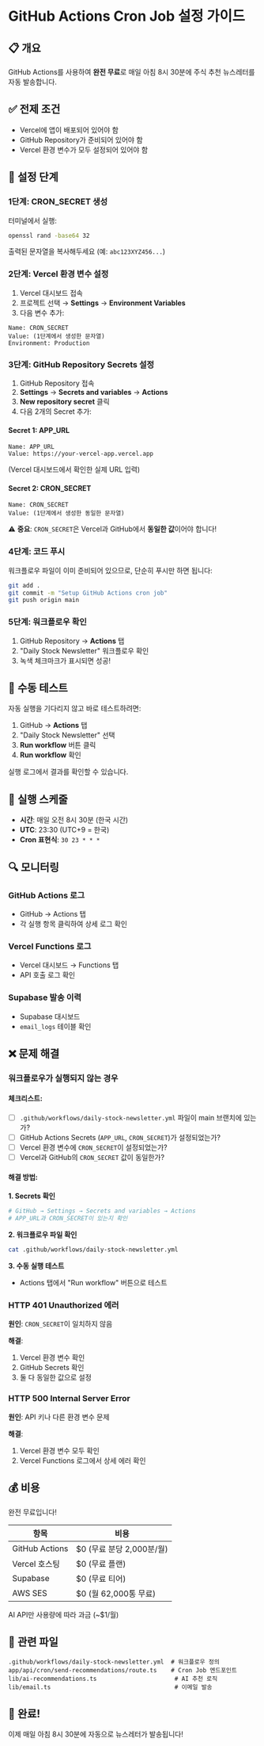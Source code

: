 # GitHub Actions Cron Job 설정 가이드

## 📋 개요

GitHub Actions를 사용하여 **완전 무료**로 매일 아침 8시 30분에 주식 추천 뉴스레터를 자동 발송합니다.

## ✅ 전제 조건

- Vercel에 앱이 배포되어 있어야 함
- GitHub Repository가 준비되어 있어야 함
- Vercel 환경 변수가 모두 설정되어 있어야 함

## 🚀 설정 단계

### 1단계: CRON_SECRET 생성

터미널에서 실행:

```bash
openssl rand -base64 32
```

출력된 문자열을 복사해두세요 (예: `abc123XYZ456...`)

### 2단계: Vercel 환경 변수 설정

1. Vercel 대시보드 접속
2. 프로젝트 선택 → **Settings** → **Environment Variables**
3. 다음 변수 추가:

```
Name: CRON_SECRET
Value: (1단계에서 생성한 문자열)
Environment: Production
```

### 3단계: GitHub Repository Secrets 설정

1. GitHub Repository 접속
2. **Settings** → **Secrets and variables** → **Actions**
3. **New repository secret** 클릭
4. 다음 2개의 Secret 추가:

#### Secret 1: APP_URL
```
Name: APP_URL
Value: https://your-vercel-app.vercel.app
```
(Vercel 대시보드에서 확인한 실제 URL 입력)

#### Secret 2: CRON_SECRET
```
Name: CRON_SECRET
Value: (1단계에서 생성한 동일한 문자열)
```

⚠️ **중요**: `CRON_SECRET`은 Vercel과 GitHub에서 **동일한 값**이어야 합니다!

### 4단계: 코드 푸시

워크플로우 파일이 이미 준비되어 있으므로, 단순히 푸시만 하면 됩니다:

```bash
git add .
git commit -m "Setup GitHub Actions cron job"
git push origin main
```

### 5단계: 워크플로우 확인

1. GitHub Repository → **Actions** 탭
2. "Daily Stock Newsletter" 워크플로우 확인
3. 녹색 체크마크가 표시되면 성공!

## 🧪 수동 테스트

자동 실행을 기다리지 않고 바로 테스트하려면:

1. GitHub → **Actions** 탭
2. "Daily Stock Newsletter" 선택
3. **Run workflow** 버튼 클릭
4. **Run workflow** 확인

실행 로그에서 결과를 확인할 수 있습니다.

## 📅 실행 스케줄

- **시간**: 매일 오전 8시 30분 (한국 시간)
- **UTC**: 23:30 (UTC+9 = 한국)
- **Cron 표현식**: `30 23 * * *`

## 🔍 모니터링

### GitHub Actions 로그
- GitHub → Actions 탭
- 각 실행 항목 클릭하여 상세 로그 확인

### Vercel Functions 로그
- Vercel 대시보드 → Functions 탭
- API 호출 로그 확인

### Supabase 발송 이력
- Supabase 대시보드
- `email_logs` 테이블 확인

## ❌ 문제 해결

### 워크플로우가 실행되지 않는 경우

#### 체크리스트:
- [ ] `.github/workflows/daily-stock-newsletter.yml` 파일이 main 브랜치에 있는가?
- [ ] GitHub Actions Secrets (`APP_URL`, `CRON_SECRET`)가 설정되었는가?
- [ ] Vercel 환경 변수에 `CRON_SECRET`이 설정되었는가?
- [ ] Vercel과 GitHub의 `CRON_SECRET` 값이 동일한가?

#### 해결 방법:

**1. Secrets 확인**
```bash
# GitHub → Settings → Secrets and variables → Actions
# APP_URL과 CRON_SECRET이 있는지 확인
```

**2. 워크플로우 파일 확인**
```bash
cat .github/workflows/daily-stock-newsletter.yml
```

**3. 수동 실행 테스트**
- Actions 탭에서 "Run workflow" 버튼으로 테스트

### HTTP 401 Unauthorized 에러

**원인**: `CRON_SECRET`이 일치하지 않음

**해결**:
1. Vercel 환경 변수 확인
2. GitHub Secrets 확인
3. 둘 다 동일한 값으로 설정

### HTTP 500 Internal Server Error

**원인**: API 키나 다른 환경 변수 문제

**해결**:
1. Vercel 환경 변수 모두 확인
2. Vercel Functions 로그에서 상세 에러 확인

## 💰 비용

완전 무료입니다!

| 항목 | 비용 |
|------|------|
| GitHub Actions | $0 (무료 분당 2,000분/월) |
| Vercel 호스팅 | $0 (무료 플랜) |
| Supabase | $0 (무료 티어) |
| AWS SES | $0 (월 62,000통 무료) |

AI API만 사용량에 따라 과금 (~$1/월)

## 📁 관련 파일

```
.github/workflows/daily-stock-newsletter.yml  # 워크플로우 정의
app/api/cron/send-recommendations/route.ts    # Cron Job 엔드포인트
lib/ai-recommendations.ts                      # AI 추천 로직
lib/email.ts                                   # 이메일 발송
```

## 🎉 완료!

이제 매일 아침 8시 30분에 자동으로 뉴스레터가 발송됩니다!